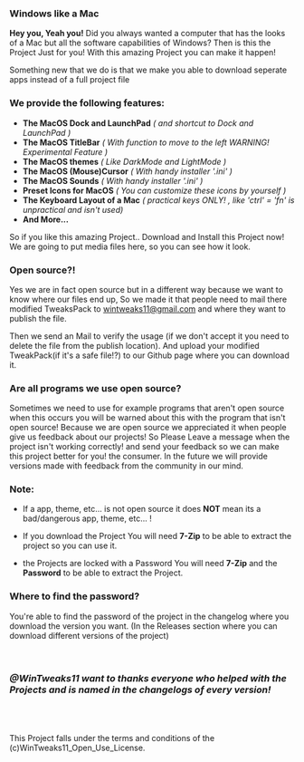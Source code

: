 ### Windows like a Mac
**Hey you, Yeah you!** 
Did you always wanted a computer that has the looks of a Mac but all the software capabilities of Windows? Then is this the Project Just for you! With this amazing Project you can make it happen! 

Something new that we do is that we make you able to download seperate apps instead of a full project file

### **We provide the following features:**
   - **The MacOS Dock and LaunchPad**        _( and shortcut to Dock and LaunchPad )_
   - **The MacOS TitleBar**                              _( With function to move to the left WARNING! Experimental Feature )_
   - **The MacOS themes**                              _( Like DarkMode and LightMode )_
   - **The MacOS (Mouse)Cursor**                  _( With handy installer '.ini' )_
   - **The MacOS Sounds**                              _( With handy installer '.ini' )_
   - **Preset Icons for MacOS**                        _( You can customize these icons by yourself )_
   - **The Keyboard Layout of a Mac**            _( practical keys ONLY! , like 'ctrl' = 'fn' is unpractical and isn't used)_ 
   - **And More...**

So if you like this amazing Project.. Download and Install this Project now! 
We are going to put media files here, so you can see how it look.

### **Open source?!**
Yes we are in fact open source but in a different way because we want to know where our files end up, So we made it that people need to mail there modified TweaksPack to wintweaks11@gmail.com and where they want to publish the file. 

Then we send an Mail to verify the usage (if we don't accept it you need to delete the file from the publish location). And upload your modified TweakPack(if it's a safe file!?) to our Github page where you can download it. 

### **Are all programs we use open source?**

Sometimes we need to use for example programs that aren't open source when this occurs you will be warned about this with the program that isn't open source! Because we are open source we appreciated it when people give us feedback about our projects! 
So Please Leave a message when the project isn't working correctly! and send your feedback so we can make this project better for you! the consumer. 
In the future we will provide versions made with feedback from the community in our mind. 

### **Note**: 
   - If a app, theme, etc... is not open source it does **NOT** mean its a bad/dangerous app, theme, etc... !  

   - If you download the Project You will need **7-Zip** to be able to extract the project so you can use it. 
   
   - the Projects are locked with a Password You will need **7-Zip** and the **Password** to be able to extract the Project. 

### **Where to find the password?**
You're able to find the password of the project in the changelog where you download the version you want. 
(In the Releases section where you can download different versions of the project)
<br>
<br>
<br>
### _**@WinTweaks11 want to thanks everyone who helped with the Projects and is named in the changelogs of every version!**_
<br>
<br>
<br>
This Project falls under the terms and conditions of the (c)WinTweaks11_Open_Use_License. 
